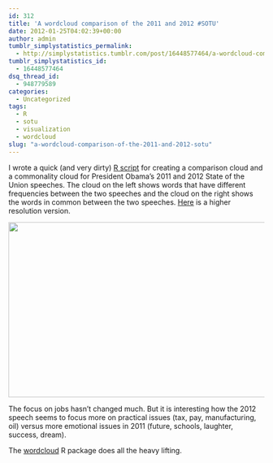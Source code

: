 ```yaml
---
id: 312
title: 'A wordcloud comparison of the 2011 and 2012 #SOTU'
date: 2012-01-25T04:02:39+00:00
author: admin
tumblr_simplystatistics_permalink:
  - http://simplystatistics.tumblr.com/post/16448577464/a-wordcloud-comparison-of-the-2011-and-2012-sotu
tumblr_simplystatistics_id:
  - 16448577464
dsq_thread_id:
  - 948779589
categories:
  - Uncategorized
tags:
  - R
  - sotu
  - visualization
  - wordcloud
slug: "a-wordcloud-comparison-of-the-2011-and-2012-sotu"
---
```

I wrote a quick (and very dirty) <a href="http://biostat.jhsph.edu/~jleek/code/sotu2011-2012comparison.R" target="_blank">R script</a> for creating a comparison cloud and a commonality cloud for President Obama&#8217;s 2011 and 2012 State of the Union speeches. The cloud on the left shows words that have different frequencies between the two speeches and the cloud on the right shows the words in common between the two speeches. <a href="http://biostat.jhsph.edu/~jleek/code/sotu-wordcloud.png" target="_blank">Here</a> is a higher resolution version.

<img height="345" src="http://biostat.jhsph.edu/~jleek/code/sotu-wordcloud.png" width="600" />

The focus on jobs hasn&#8217;t changed much. But it is interesting how the 2012 speech seems to focus more on practical issues (tax, pay, manufacturing, oil) versus more emotional issues in 2011 (future, schools, laughter, success, dream).

The <a href="http://cran.r-project.org/web/packages/wordcloud/index.html" target="_blank">wordcloud</a> R package does all the heavy lifting.
